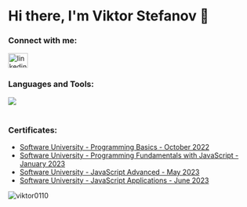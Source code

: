 <h1 align="left">Hi there, I'm Viktor Stefanov 👋</h1>
<h3 align="left">Connect with me:</h3>
<p align="left">
<a href="https://www.linkedin.com/in/viktor-stefanov-953047263" target="blank"><img align="center" src="https://upload.wikimedia.org/wikipedia/commons/thumb/8/81/LinkedIn_icon.svg/1200px-LinkedIn_icon.svg.png" alt="linkedin.com/in/viktor-stefanov-953047263" height="30" width="40" /></a>
</p>

<h3 align="left">Languages and Tools:</h3>
<p align="left">
  <img align="left" src="https://github.com/viktor0110/viktor0110/blob/main/stack.png" />
</p>

  <br/>
  <br>
  <h3 align="left">Certificates:</h3>
  
 
* [Software University - Programming Basics - October 2022 ](https://softuni.bg/certificates/details/147897/2fefa0e5)
* [Software University - Programming Fundamentals with JavaScript - January 2023](https://softuni.bg/certificates/details/166091/98066d3e)
* [Software University - JavaScript Advanced - May 2023](https://softuni.bg/certificates/details/174124/7392ef54)
* [Software University - JavaScript Applications - June 2023](https://softuni.bg/certificates/details/180040/65f26b18) 

<p><img align="left" src="https://github-readme-stats.vercel.app/api/top-langs?username=viktor0110&show_icons=true&locale=en&layout=compact" alt="viktor0110" /></p>
